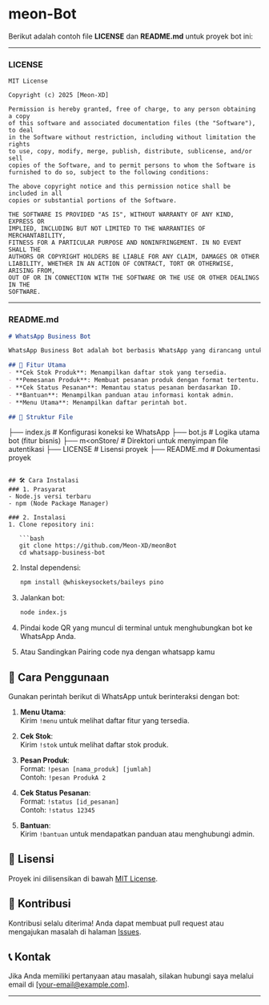 # meon-Bot

Berikut adalah contoh file **LICENSE** dan **README.md** untuk proyek bot ini:

---

### **LICENSE**
```plaintext
MIT License

Copyright (c) 2025 [Meon-XD]

Permission is hereby granted, free of charge, to any person obtaining a copy
of this software and associated documentation files (the "Software"), to deal
in the Software without restriction, including without limitation the rights
to use, copy, modify, merge, publish, distribute, sublicense, and/or sell
copies of the Software, and to permit persons to whom the Software is
furnished to do so, subject to the following conditions:

The above copyright notice and this permission notice shall be included in all
copies or substantial portions of the Software.

THE SOFTWARE IS PROVIDED "AS IS", WITHOUT WARRANTY OF ANY KIND, EXPRESS OR
IMPLIED, INCLUDING BUT NOT LIMITED TO THE WARRANTIES OF MERCHANTABILITY,
FITNESS FOR A PARTICULAR PURPOSE AND NONINFRINGEMENT. IN NO EVENT SHALL THE
AUTHORS OR COPYRIGHT HOLDERS BE LIABLE FOR ANY CLAIM, DAMAGES OR OTHER
LIABILITY, WHETHER IN AN ACTION OF CONTRACT, TORT OR OTHERWISE, ARISING FROM,
OUT OF OR IN CONNECTION WITH THE SOFTWARE OR THE USE OR OTHER DEALINGS IN THE
SOFTWARE.
```

---

### **README.md**
```markdown
# WhatsApp Business Bot

WhatsApp Business Bot adalah bot berbasis WhatsApp yang dirancang untuk membantu mengelola bisnis secara efisien. Bot ini dibuat menggunakan [@whiskeysockets/baileys](https://github.com/WhiskeySockets/Baileys) dengan fitur-fitur utama seperti manajemen stok, pemesanan, dan pelacakan pesanan.

## 🎯 Fitur Utama
- **Cek Stok Produk**: Menampilkan daftar stok yang tersedia.
- **Pemesanan Produk**: Membuat pesanan produk dengan format tertentu.
- **Cek Status Pesanan**: Memantau status pesanan berdasarkan ID.
- **Bantuan**: Menampilkan panduan atau informasi kontak admin.
- **Menu Utama**: Menampilkan daftar perintah bot.

## 📂 Struktur File
```
├── index.js         # Konfigurasi koneksi ke WhatsApp
├── bot.js           # Logika utama bot (fitur bisnis)
├── m<onStore/       # Direktori untuk menyimpan file autentikasi
├── LICENSE          # Lisensi proyek
├── README.md        # Dokumentasi proyek
```

## 🛠️ Cara Instalasi
### 1. Prasyarat
- Node.js versi terbaru
- npm (Node Package Manager)

### 2. Instalasi
1. Clone repository ini:

   ```bash
   git clone https://github.com/Meon-XD/meonBot
   cd whatsapp-business-bot
   ```

2. Instal dependensi:
   ```bash
   npm install @whiskeysockets/baileys pino
   ```

3. Jalankan bot:
   ```bash
   node index.js
   ```

4. Pindai kode QR yang muncul di terminal untuk menghubungkan bot ke WhatsApp Anda.
5. Atau Sandingkan Pairing code nya dengan whatsapp kamu

## 🚀 Cara Penggunaan
Gunakan perintah berikut di WhatsApp untuk berinteraksi dengan bot:

1. **Menu Utama**:  
   Kirim `!menu` untuk melihat daftar fitur yang tersedia.

2. **Cek Stok**:  
   Kirim `!stok` untuk melihat daftar stok produk.

3. **Pesan Produk**:  
   Format: `!pesan [nama_produk] [jumlah]`  
   Contoh: `!pesan ProdukA 2`

4. **Cek Status Pesanan**:  
   Format: `!status [id_pesanan]`  
   Contoh: `!status 12345`

5. **Bantuan**:  
   Kirim `!bantuan` untuk mendapatkan panduan atau menghubungi admin.

## 📜 Lisensi
Proyek ini dilisensikan di bawah [MIT License](LICENSE).

## 🙌 Kontribusi
Kontribusi selalu diterima! Anda dapat membuat pull request atau mengajukan masalah di halaman [Issues](https://github.com/[your-username]/whatsapp-business-bot/issues).

## 📞 Kontak
Jika Anda memiliki pertanyaan atau masalah, silakan hubungi saya melalui email di [your-email@example.com].

---
```

